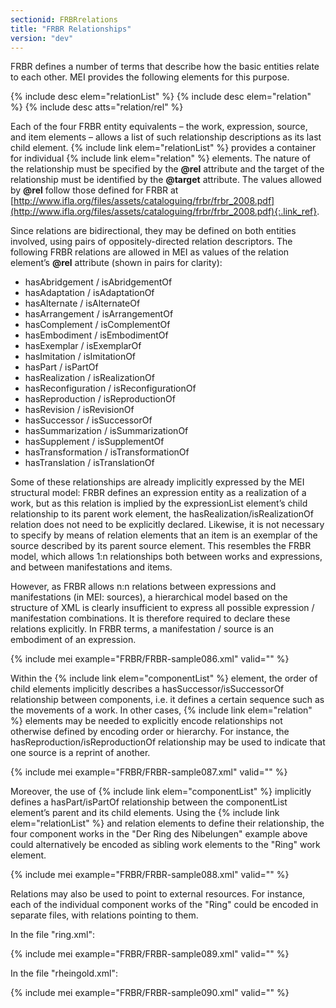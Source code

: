 ```yaml
---
sectionid: FRBRrelations
title: "FRBR Relationships"
version: "dev"
---
```


FRBR defines a number of terms that describe how the basic entities relate to each other. MEI provides the following elements for this purpose.

{% include desc elem="relationList" %}
{% include desc elem="relation" %}
{% include desc atts="relation/rel" %}

Each of the four FRBR entity equivalents – the work, expression, source, and item elements – allows a list of such relationship descriptions as its last child element. {% include link elem="relationList" %} provides a container for individual {% include link elem="relation" %} elements. The nature of the relationship must be specified by the **@rel** attribute and the target of the relationship must be identified by the **@target** attribute. The values allowed by **@rel** follow those defined for FRBR at [http://www.ifla.org/files/assets/cataloguing/frbr/frbr_2008.pdf](http://www.ifla.org/files/assets/cataloguing/frbr/frbr_2008.pdf){:.link_ref}.

Since relations are bidirectional, they may be defined on both entities involved, using pairs of oppositely-directed relation descriptors. The following FRBR relations are allowed in MEI as values of the relation element’s **@rel** attribute (shown in pairs for clarity): 

- hasAbridgement / isAbridgementOf
- hasAdaptation / isAdaptationOf
- hasAlternate / isAlternateOf
- hasArrangement / isArrangementOf
- hasComplement / isComplementOf
- hasEmbodiment / isEmbodimentOf
- hasExemplar / isExemplarOf
- hasImitation / isImitationOf
- hasPart / isPartOf
- hasRealization / isRealizationOf
- hasReconfiguration / isReconfigurationOf
- hasReproduction / isReproductionOf
- hasRevision / isRevisionOf
- hasSuccessor / isSuccessorOf
- hasSummarization / isSummarizationOf
- hasSupplement / isSupplementOf
- hasTransformation / isTransformationOf
- hasTranslation / isTranslationOf 

Some of these relationships are already implicitly expressed by the MEI structural model: FRBR defines an expression entity as a realization of a work, but as this relation is implied by the expressionList element’s child relationship to its parent work element, the hasRealization/isRealizationOf relation does not need to be explicitly declared. Likewise, it is not necessary to specify by means of relation elements that an item is an exemplar of the source described by its parent source element. This resembles the FRBR model, which allows 1:n relationships both between works and expressions, and between manifestations and items.

However, as FRBR allows n:n relations between expressions and manifestations (in MEI: sources), a hierarchical model based on the structure of XML is clearly insufficient to express all possible expression / manifestation combinations. It is therefore required to declare these relations explicitly. In FRBR terms, a manifestation / source is an embodiment of an expression.

{% include mei example="FRBR/FRBR-sample086.xml" valid="" %}

Within the {% include link elem="componentList" %} element, the order of child elements implicitly describes a hasSuccessor/isSuccessorOf relationship between components, i.e. it defines a certain sequence such as the movements of a work. In other cases, {% include link elem="relation" %} elements may be needed to explicitly encode relationships not otherwise defined by encoding order or hierarchy. For instance, the hasReproduction/isReproductionOf relationship may be used to indicate that one source is a reprint of another.

{% include mei example="FRBR/FRBR-sample087.xml" valid="" %}

Moreover, the use of {% include link elem="componentList" %} implicitly defines a hasPart/isPartOf relationship between the componentList element’s parent and its child elements. Using the {% include link elem="relationList" %} and relation elements to define their relationship, the four component works in the "Der Ring des Nibelungen" example above could alternatively be encoded as sibling work elements to the "Ring" work element.

{% include mei example="FRBR/FRBR-sample088.xml" valid="" %}

Relations may also be used to point to external resources. For instance, each of the individual component works of the "Ring" could be encoded in separate files, with relations pointing to them.

In the file "ring.xml":

{% include mei example="FRBR/FRBR-sample089.xml" valid="" %}

In the file "rheingold.xml":

{% include mei example="FRBR/FRBR-sample090.xml" valid="" %}
